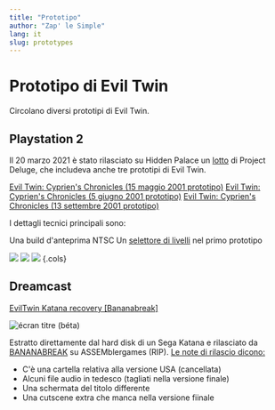 ```yaml
---
title: "Prototipo"
author: "Zap' le Simple"
lang: it
slug: prototypes
---
```


# Prototipo di Evil Twin

Circolano diversi prototipi di Evil Twin.

## Playstation 2

Il 20 marzo 2021 è stato rilasciato su Hidden Palace un [lotto](https://hiddenpalace.org/Project_Deluge_-_Sony_PlayStation_2_(List)) di Project Deluge, che includeva anche tre prototipi di Evil Twin.

[Evil Twin: Cyprien's Chronicles (15 maggio 2001 prototipo)](https://hiddenpalace.org/Evil_Twin:_Cyprien%27s_Chronicles_(May_15,_2001_prototype))
[Evil Twin: Cyprien's Chronicles (5 giugno 2001 prototipo)](https://hiddenpalace.org/Evil_Twin:_Cyprien%27s_Chronicles_(Jun_5,_2001_prototype))
[Evil Twin: Cyprien's Chronicles (13 settembre 2001 prototipo)](https://hiddenpalace.org/Evil_Twin:_Cyprien%27s_Chronicles_(Sep_13,_2001_prototype))

I dettagli tecnici principali sono:

Una build d'anteprima NTSC
Un [selettore di livelli](/medias/developpement/Levels_Selector/) nel primo prototipo

![](/images/PS2_Evil_Twin_V0.612_Previewed.jpg)
![](/images/PS2_Evil_Twin_Preview_6.12.04.jpg)
![](/images/PS2_Evil_Twin_Review.jpg)
{.cols}

## Dreamcast

[EvilTwin Katana recovery \[Bananabreak\]](https://hiddenpalace.org/Evil_Twin:_Cyprien%27s_Chronicles_\(Dec_10,_2001_Katana_Development_Files\))

![écran titre (béta)](/images/Evil_Twin_Bananabreak.jpg)

Estratto direttamente dal hard disk di un Sega Katana e rilasciato da [BANANABREAK](https://hiddenpalace.org/BANANABREAK) su ASSEMblergames (RIP). [Le note di rilascio dicono:](/files/bananabreak_infos.txt)

- C'è una cartella relativa alla versione USA (cancellata)
- Alcuni file audio in tedesco (tagliati nella versione finale)
- Una schermata del titolo differente
- Una cutscene extra che manca nella versione fiinale